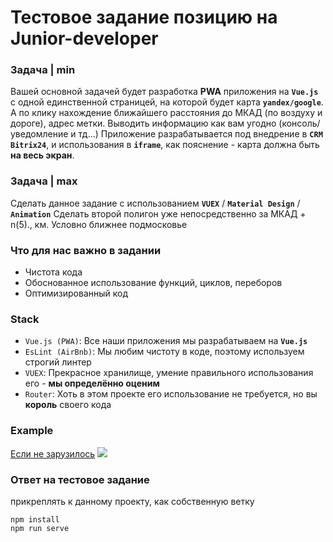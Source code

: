 # Тестовое задание позицию на Junior-developer

### Задача | min
Вашей основной задачей будет разработка **PWA** приложения на **`Vue.js`** с одной единственной страницей,
на которой будет карта **`yandex/google`**. А по клику нахождение ближайшего расстояния до МКАД (по воздуху и дороге),
адрес метки. Выводить информацию как вам угодно (консоль/уведомление и тд...)
Приложение разрабатывается под внедрение в **`CRM Bitrix24`**, и использования в **`iframe`**, как пояснение - карта
должна быть **на весь экран**.

### Задача | max
Сделать данное задание с использованием **`VUEX`** / **`Material Design`** / **`Animation`**
Сделать второй полигон уже непосредственно за МКАД + n(5)., км. Условно ближнее подмосковье

### Что для нас важно в задании
- Чистота кода
- Обоснованное использование функций, циклов, переборов
- Оптимизированный код

### Stack
- `Vue.js (PWA)`: Все наши приложения мы разрабатываем на **`Vue.js`**
- `EsLint (AirBnb)`: Мы любим чистоту в коде, поэтому используем строгий линтер
- `VUEX`: Прекрасное хранилище, умение правильного использования его - **мы определённо оценим**
- `Router`: Хоть в этом проекте его использование не требуется, но вы **король** своего кода

### Example
[Если не зарузилось](https://i.imgur.com/QdtAVFh.gif)
![](https://i.imgur.com/QdtAVFh.gif)

### Ответ на тестовое задание
прикреплять к данному проекту, как собственную ветку
```
npm install
npm run serve
```

